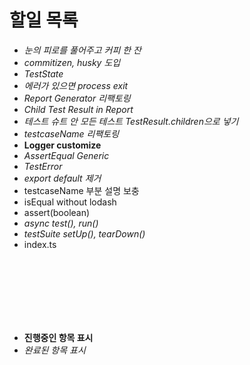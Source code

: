 # 할일 목록

- *눈의 피로를 풀어주고 커피 한 잔*
- *commitizen, husky 도입*
- *TestState*
- *에러가 있으면 process exit*
- *Report Generator 리팩토링*
- *Child Test Result in Report*
- *테스트 슈트 안 모든 테스트 TestResult.children으로 넣기*
- *testcaseName 리팩토링*
- **Logger customize**
- *AssertEqual Generic*
- *TestError*
- *export default 제거*
- testcaseName 부분 설명 보충
- isEqual without lodash
- assert(boolean)
- *async test(), run()*
- *testSuite setUp(), tearDown()*
- index.ts

<br>
<br>
<br>
<br>
<br>
<br>

- **진행중인 항목 표시**
- *완료된 항목 표시*